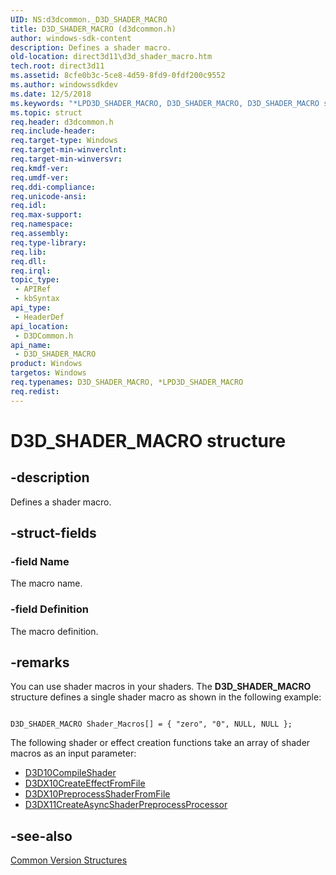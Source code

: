 ```yaml
---
UID: NS:d3dcommon._D3D_SHADER_MACRO
title: D3D_SHADER_MACRO (d3dcommon.h)
author: windows-sdk-content
description: Defines a shader macro.
old-location: direct3d11\d3d_shader_macro.htm
tech.root: direct3d11
ms.assetid: 8cfe0b3c-5ce8-4d59-8fd9-0fdf200c9552
ms.author: windowssdkdev
ms.date: 12/5/2018
ms.keywords: "*LPD3D_SHADER_MACRO, D3D_SHADER_MACRO, D3D_SHADER_MACRO structure [Direct3D 11], LPD3D_SHADER_MACRO, LPD3D_SHADER_MACRO structure pointer [Direct3D 11], d3dcommon/D3D_SHADER_MACRO, d3dcommon/LPD3D_SHADER_MACRO, direct3d11.d3d_shader_macro"
ms.topic: struct
req.header: d3dcommon.h
req.include-header: 
req.target-type: Windows
req.target-min-winverclnt: 
req.target-min-winversvr: 
req.kmdf-ver: 
req.umdf-ver: 
req.ddi-compliance: 
req.unicode-ansi: 
req.idl: 
req.max-support: 
req.namespace: 
req.assembly: 
req.type-library: 
req.lib: 
req.dll: 
req.irql: 
topic_type:
 - APIRef
 - kbSyntax
api_type:
 - HeaderDef
api_location:
 - D3DCommon.h
api_name:
 - D3D_SHADER_MACRO
product: Windows
targetos: Windows
req.typenames: D3D_SHADER_MACRO, *LPD3D_SHADER_MACRO
req.redist: 
---
```


# D3D_SHADER_MACRO structure


## -description


Defines a shader macro.


## -struct-fields




### -field Name

The macro name.


### -field Definition

The macro definition.


## -remarks



You can use shader macros in your shaders. The <b>D3D_SHADER_MACRO</b> structure defines a single shader macro as shown in the following example:


```

D3D_SHADER_MACRO Shader_Macros[] = { "zero", "0", NULL, NULL };

```


The following shader or effect creation functions take an array of shader macros as an input parameter:

<ul>
<li>
<a href="https://msdn.microsoft.com/en-us/library/Bb205084(v=VS.85).aspx">D3D10CompileShader</a>
</li>
<li>
<a href="https://msdn.microsoft.com/en-us/library/Bb172658(v=VS.85).aspx">D3DX10CreateEffectFromFile</a>
</li>
<li>
<a href="https://msdn.microsoft.com/en-us/library/Bb172681(v=VS.85).aspx">D3DX10PreprocessShaderFromFile</a>
</li>
<li>
<a href="https://msdn.microsoft.com/a7e9754b-acc1-49d0-bd8e-b116bc3c7e3a">D3DX11CreateAsyncShaderPreprocessProcessor</a>
</li>
</ul>



## -see-also




<a href="https://msdn.microsoft.com/d18f5baa-ef4e-41bc-90f2-28788faeb39d">Common Version Structures</a>
 

 

